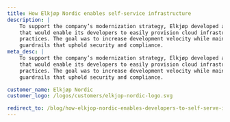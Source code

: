```yaml
---
title: How Elkjøp Nordic enables self-service infrastructure
description: |
    To support the company’s modernization strategy, Elkjøp developed a self-service infrastructure platform
    that would enable its developers to easily provision cloud infrastructure using approved resources and security
    practices. The goal was to increase development velocity while maintaining cloud
    guardrails that uphold security and compliance.
meta_desc: |
    To support the company’s modernization strategy, Elkjøp developed a self-service infrastructure platform
    that would enable its developers to easily provision cloud infrastructure using approved resources and security
    practices. The goal was to increase development velocity while maintaining cloud
    guardrails that uphold security and compliance.

customer_name: Elkjøp Nordic
customer_logo: /logos/customers/elkjop-nordic-logo.svg

redirect_to: /blog/how-elkjop-nordic-enables-developers-to-self-serve-infrastructure
---
```

